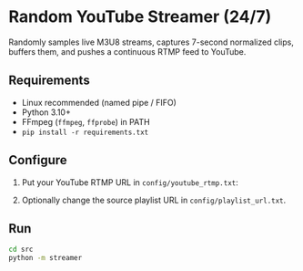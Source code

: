 # Random YouTube Streamer (24/7)

Randomly samples live M3U8 streams, captures 7-second normalized clips, buffers them, and pushes a continuous RTMP feed to YouTube.

## Requirements
- Linux recommended (named pipe / FIFO)
- Python 3.10+
- FFmpeg (`ffmpeg`, `ffprobe`) in PATH
- `pip install -r requirements.txt`

## Configure
1. Put your YouTube RTMP URL in `config/youtube_rtmp.txt`:

2. Optionally change the source playlist URL in `config/playlist_url.txt`.

## Run
```bash
cd src
python -m streamer
